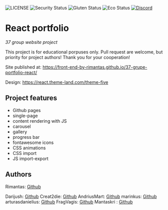![LICENSE](https://img.shields.io/badge/license-MIT-blue.svg?style=flat-square)
![Security Status](https://img.shields.io/security-headers?label=Security&url=https%3A%2F%2Fgithub.com&style=flat-square)
![Gluten Status](https://img.shields.io/badge/Gluten-Free-green.svg)
![Eco Status](https://img.shields.io/badge/ECO-Friendly-green.svg)
[![Discord](https://discord.com/api/guilds/571393319201144843/widget.png)](https://discord.gg/dRwW4rw)

# React portfolio

_37 group website project_

This project is for educational porpuses only. Pull request are welcome, but priority for project authors! Thank you for your cooperation!

Site published at: https://front-end-by-rimantas.github.io/37-grupe-portfolio-react/

Design: https://react.theme-land.com/theme-five

## Project features

-   Github pages
-   single-page
-   content rendering with JS
-   carousel
-   gallery
-   progress bar
-   fontawesome icons
-   CSS animations
-   CSS import
-   JS import-export

## Authors

Rimantas: [Github](https://github.com/belauzas)

Darijush: [Github](https://github.com/Darijush)
Creat2die: [Github](https://github.com/Creat2die)
AndriusMart: [Github](https://github.com/AndriusMart)
marinkus: [Github](https://github.com/marinkusi)
arturasdanielius: [Github](https://github.com/arturasdanielius)
FragVagis: [Github](https://github.com/FragVagis)
Mantaskri : [Github](https://github.com/Mantaskri)

